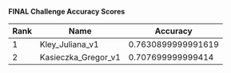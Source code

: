 **FINAL Challenge Accuracy Scores**



|Rank|Name|Accuracy|
|----|-----|---|
|1|Kley_Juliana_v1|0.7630899999991619|
|2|Kasieczka_Gregor_v1|0.707699999999414|
